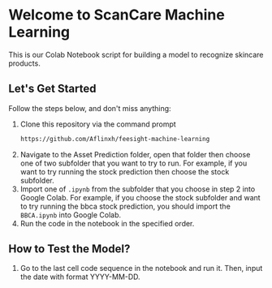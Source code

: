 # Welcome to ScanCare Machine Learning

This is our Colab Notebook script for building a model to recognize skincare products.

## Let's Get Started

Follow the steps below, and don't miss anything:

1. Clone this repository via the command prompt
   ```sh
   https://github.com/Aflinxh/feesight-machine-learning
   ```
2. Navigate to the Asset Prediction folder, open that folder then choose one of two subfolder that you want to try to run. For example, if you want to try running the stock prediction then choose the stock subfolder. 
3. Import one of `.ipynb` from the subfolder that you choose in step 2 into Google Colab. For example, if you choose the stock subfolder and want to try running the bbca stock prediction, you should import the `BBCA.ipynb` into Google Colab.
4. Run the code in the notebook in the specified order.

## How to Test the Model?
1. Go to the last cell code sequence in the notebook and run it. Then, input the date with format YYYY-MM-DD. 
